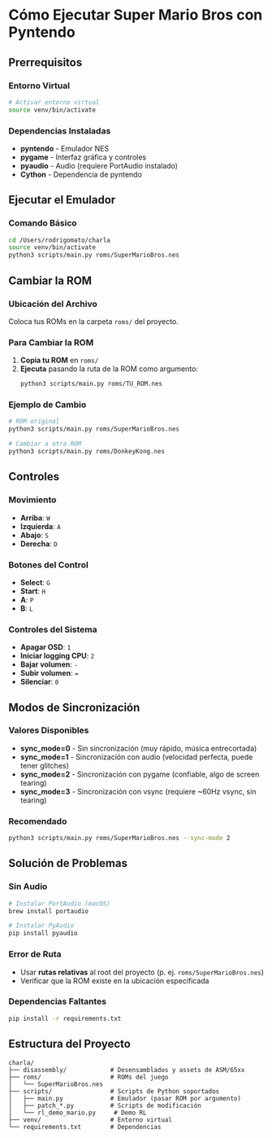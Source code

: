 # Cómo Ejecutar Super Mario Bros con Pyntendo

## Prerrequisitos

### Entorno Virtual
```bash
# Activar entorno virtual
source venv/bin/activate
```

### Dependencias Instaladas
- **pyntendo** - Emulador NES
- **pygame** - Interfaz gráfica y controles
- **pyaudio** - Audio (requiere PortAudio instalado)
- **Cython** - Dependencia de pyntendo

## Ejecutar el Emulador

### Comando Básico
```bash
cd /Users/rodrigomato/charla
source venv/bin/activate
python3 scripts/main.py roms/SuperMarioBros.nes
```

## Cambiar la ROM

### Ubicación del Archivo
Coloca tus ROMs en la carpeta `roms/` del proyecto.

### Para Cambiar la ROM
1. **Copia tu ROM** en `roms/`
2. **Ejecuta** pasando la ruta de la ROM como argumento:
   ```bash
   python3 scripts/main.py roms/TU_ROM.nes
   ```

### Ejemplo de Cambio
```bash
# ROM original
python3 scripts/main.py roms/SuperMarioBros.nes

# Cambiar a otra ROM
python3 scripts/main.py roms/DonkeyKong.nes
```

## Controles

### Movimiento
- **Arriba**: `W`
- **Izquierda**: `A`
- **Abajo**: `S`
- **Derecha**: `D`

### Botones del Control
- **Select**: `G`
- **Start**: `H`
- **A**: `P`
- **B**: `L`

### Controles del Sistema
- **Apagar OSD**: `1`
- **Iniciar logging CPU**: `2`
- **Bajar volumen**: `-`
- **Subir volumen**: `=`
- **Silenciar**: `0`

## Modos de Sincronización

### Valores Disponibles
- **sync_mode=0** - Sin sincronización (muy rápido, música entrecortada)
- **sync_mode=1** - Sincronización con audio (velocidad perfecta, puede tener glitches)
- **sync_mode=2** - Sincronización con pygame (confiable, algo de screen tearing)
- **sync_mode=3** - Sincronización con vsync (requiere ~60Hz vsync, sin tearing)

### Recomendado
```bash
python3 scripts/main.py roms/SuperMarioBros.nes --sync-mode 2
```

## Solución de Problemas

### Sin Audio
```bash
# Instalar PortAudio (macOS)
brew install portaudio

# Instalar PyAudio
pip install pyaudio
```

### Error de Ruta
- Usar **rutas relativas** al root del proyecto (p. ej. `roms/SuperMarioBros.nes`)
- Verificar que la ROM existe en la ubicación especificada

### Dependencias Faltantes
```bash
pip install -r requirements.txt
```

## Estructura del Proyecto

```
charla/
├── disassembly/            # Desensamblados y assets de ASM/65xx
├── roms/                   # ROMs del juego
│   └── SuperMarioBros.nes
├── scripts/                # Scripts de Python soportados
│   ├── main.py             # Emulador (pasar ROM por argumento)
│   ├── patch_*.py          # Scripts de modificación
│   └── rl_demo_mario.py     # Demo RL
├── venv/                   # Entorno virtual
└── requirements.txt        # Dependencias
```
